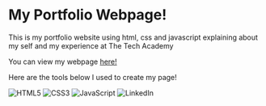 <h1> My Portfolio Webpage! </h1>

<p>This is my portfolio website using html, css and javascript explaining about my self and my experience at The Tech Academy </p>
<p> You can view my webpage <a href="https://psalazar5.github.io/HTML-CSS-JS-AboutMePage/"> here!</a> </p>

<p> Here are the tools below I used to create my page! </p>

![HTML5](https://img.shields.io/badge/html5-%23E34F26.svg?style=for-the-badge&logo=html5&logoColor=white)  ![CSS3](https://img.shields.io/badge/css3-%231572B6.svg?style=for-the-badge&logo=css3&logoColor=white) ![JavaScript](https://img.shields.io/badge/javascript-%23323330.svg?style=for-the-badge&logo=javascript&logoColor=%23F7DF1E) ![LinkedIn](https://img.shields.io/badge/linkedin-%230077B5.svg?style=for-the-badge&logo=linkedin&logoColor=white)
